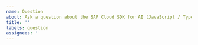 ```yaml
---
name: Question
about: Ask a question about the SAP Cloud SDK for AI (JavaScript / TypeScript).
title: ''
labels: question
assignees: ''
---
```


<!-- Please note that this repository is for JavaScript / TypeScript related issues only. If you have a question about the SAP Cloud SDK for AI (Java), open a GitHub issue here: https://github.com/SAP/ai-sdk-java/issues/new/choose -->